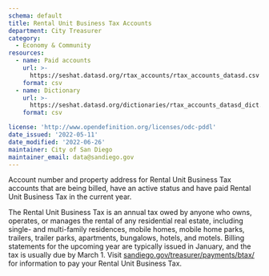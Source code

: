 ```yaml
---
schema: default
title: Rental Unit Business Tax Accounts
department: City Treasurer
category:
  - Economy & Community
resources:
  - name: Paid accounts
    url: >-
      https://seshat.datasd.org/rtax_accounts/rtax_accounts_datasd.csv
    format: csv
  - name: Dictionary
    url: >-
      https://seshat.datasd.org/dictionaries/rtax_accounts_datasd_dict.csv
    format: csv

license: 'http://www.opendefinition.org/licenses/odc-pddl'
date_issued: '2022-05-11'
date_modified: '2022-06-26'
maintainer: City of San Diego
maintainer_email: data@sandiego.gov
---
```

Account number and property address for Rental Unit Business Tax accounts that are being billed, have an active status and have paid Rental Unit Business Tax in the current year. 
<!--more-->

The Rental Unit Business Tax is an annual tax owed by anyone who owns, operates, or manages the rental of any residential real estate, including single- and multi-family residences, mobile homes, mobile home parks, trailers, trailer parks, apartments, bungalows, hotels, and motels. Billing statements for the upcoming year are typically issued in January, and the tax is usually due by March 1. Visit [sandiego.gov/treasurer/payments/btax/](https://www.sandiego.gov/treasurer/payments/btax/) for information to pay your Rental Unit Business Tax.